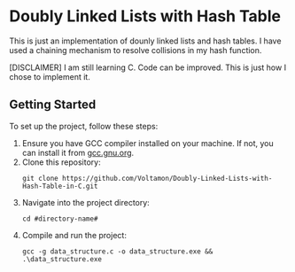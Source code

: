 <!DOCTYPE html>
<html lang="en">
<head>
</head>
<body>
  <h1>Doubly Linked Lists with Hash Table</h1>
    <p>This is just an implementation of dounly linked lists and hash tables. I have used a chaining mechanism to resolve collisions in my hash function. 
    
  [DISCLAIMER] I am still learning C. Code can be improved. This is just how I chose to implement it.</p>

  <h2>Getting Started</h2>
    <p>To set up the project, follow these steps:</p>
    <ol>
        <li>Ensure you have GCC compiler installed on your machine. If not, you can install it from <a href="https://gcc.gnu.org/install/download.html">gcc.gnu.org</a>.</li>
        <li>Clone this repository:</li>
        <pre><code>git clone https://github.com/Voltamon/Doubly-Linked-Lists-with-Hash-Table-in-C.git</code></pre>
        <li>Navigate into the project directory:</li>
        <pre><code>cd #directory-name#</code></pre>
        <li>Compile and run the project:</li>
        <pre><code>gcc -g data_structure.c -o data_structure.exe && .\data_structure.exe</code></pre>
    </ol>
</body>
